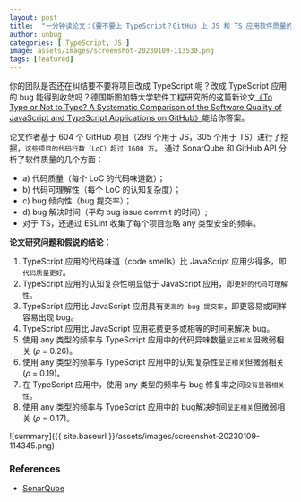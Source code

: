 ```yaml
---
layout: post
title:  "一分钟读论文：《要不要上 TypeScript？GitHub 上 JS 和 TS 应用软件质量的系统比较》"
author: unbug
categories: [ TypeScript, JS ]
image: assets/images/screenshot-20230109-113530.png
tags: [featured]
---
```

你的团队是否还在纠结要不要将项目改成 TypeScript 呢？改成 TypeScript 应用的 bug 能得到收敛吗？德国斯图加特大学软件工程研究所的这篇新论文[《To Type or Not to Type? A Systematic Comparison of the Software Quality of JavaScript and TypeScript Applications on GitHub》][paper1-url]能给你答案。

论文作者基于 604 个 GitHub 项目（299 个用于 JS，305 个用于 TS）进行了挖掘，`这些项目的代码行数（LoC）超过 1600 万`。 通过 SonarQube 和 GitHub API 分析了软件质量的几个方面：
- a) 代码质量（每个 LoC 的代码味道数）；
- b) 代码可理解性（每个 LoC 的认知复杂度）；
- c) bug 倾向性（bug 提交率）；
- d) bug 解决时间（平均 bug issue commit 的时间）;
- 对于 TS，还通过 ESLint 收集了每个项目忽略 any 类型安全的频率。

**论文研究问题和假说的结论：**
1. TypeScript 应用的代码味道（code smells）比 JavaScript 应用少得多，即`代码质量更好`。
2. TypeScript 应用的认知复杂性明显低于 JavaScript 应用，即`更好的代码可理解性`。
3. TypeScript 应用比 JavaScript 应用具有`更高的 bug 提交率`，即更容易或同样容易出现 bug。
4. TypeScript 应用比 JavaScript 应用花费更多或相等的时间来解决 bug。
5. 使用 any 类型的频率与 TypeScript 应用中的代码异味数量`呈正相关`但微弱相关 (𝜌 = 0.26)。
6. 使用 any 类型的频率与 TypeScript 应用中的认知复杂性`呈正相关`但微弱相关 (𝜌 = 0.19)。
7. 在 TypeScript 应用中，使用 any 类型的频率与 bug 修复率之间`没有显著相关性`。
8. 使用 any 类型的频率与 TypeScript 应用中的 bug解决时间`呈正相关`但微弱相关 (𝜌 = 0.17)。

![summary]({{ site.baseurl }}/assets/images/screenshot-20230109-114345.png)

### References
- [SonarQube][links-1]


[paper1-url]: https://arxiv.org/pdf/2203.11115.pdf
[links-1]: https://en.wikipedia.org/wiki/SonarQube